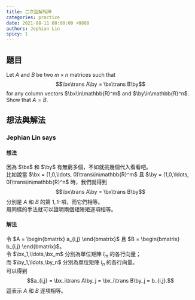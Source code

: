 ```yaml
---
title: 二次型解矩陣
categories: practice
date: 2021-08-11 08:00:00 +0800
authors: Jephian Lin
spicy: 1
---
```


## 題目

Let $A$ and $B$ be two $m\times n$ matrices such that  
    $$\bx\trans A\by = \bx\trans B\by$$
for any column vectors $\bx\in\mathbb{R}^m$ and $\by\in\mathbb{R}^n$.  
Show that $A = B$.  

## 想法與解法

### Jephian Lin says

#### 想法

因為 $\bx$ 和 $\by$ 有無窮多個，不如就挑幾個代入看看吧。  
比如說當 $\bx = (1,0,\ldots, 0)\trans\in\mathbb{R}^m$ 且 $\by = (1,0,\ldots, 0)\trans\in\mathbb{R}^n$ 時，我們就得到  
    $$\bx\trans A\by = \bx\trans B\by$$
分別是 $A$ 和 $B$ 的第 $1,1$-項，而它們相等。  
用同樣的手法就可以證明兩個矩陣矩逐項相等。  

#### 解法

令 $A = \begin{bmatrix} a_{i,j} \end{bmatrix}$  且 $B = \begin{bmatrix} b_{i,j} \end{bmatrix}$。  
令 $\bx_1,\ldots,\bx_m$ 分別為單位矩陣 $I_m$ 的各行向量；  
而 $\by_1,\ldots,\by_n$ 分別為單位矩陣 $I_n$ 的各行向量。  
可以得到  
    $$a_{i,j} = \bx_i\trans A\by_j = \bx_i\trans B\by_j = b_{i,j}.$$
這表示 $A$ 和 $B$ 逐項相等。
